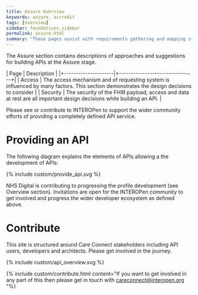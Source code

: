 ```yaml
---
title: Assure Overview
keywords: assure, accredit
tags: [overview]
sidebar: foundations_sidebar
permalink: assure.html
summary: "These pages assist with requirements gathering and mapping stages of a FHIR API development process."
---
```


The Assure section contains descriptions of approaches and suggestions for building APIs at the Assure stage.

| Page              |  Description    |
|+---------------------|+--------------------------------+|
| Access | The access mechanism and of requesting system is influenced by many factors. This section demonstrates the design decisions to consider | 
| Security | The security of the FHIR payload, access and data at rest are all important design decisions while building an API.  | 

Please see or contribute to INTEROPen to support the wider community efforts of providing a completely defined API service.


# Providing an API #

The following diagram explains the elements of APIs allowing a the development of APIs:

{% include custom/provide_api.svg %}

NHS Digital is contributing to progressing the profile development (see Overview section). Invitations are open for the INTEROPen community to get involved and progress the wider developer ecosystem as defined above. 


# Contribute #

This site is structured around Care Connect stakeholders including API users, developers and architects. Please get involved in the journey.

{% include custom/api_overview.svg %}

{% include custom/contribute.html content="If you want to get involved in any part of this then please get in touch with careconnect@interopen.org "%}